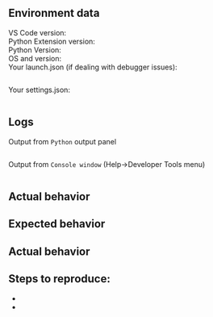 ## Environment data
VS Code version:  
Python Extension version:  
Python Version:   
OS and version:    
Your launch.json (if dealing with debugger issues):  
```json
```   
Your settings.json:   
```json
```   
## Logs
Output from ```Python``` output panel  
```
```   
Output from ```Console window``` (Help->Developer Tools menu)
```
```

## Actual behavior

## Expected  behavior


## Actual behavior


## Steps to reproduce:  
-  
-  